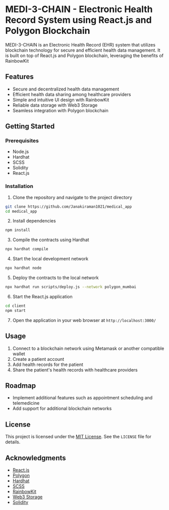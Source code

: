 # MEDI-3-CHAIN - Electronic Health Record System using React.js and Polygon Blockchain

MEDI-3-CHAIN is an Electronic Health Record (EHR) system that utilizes blockchain technology for secure and efficient health data management. It is built on top of React.js and Polygon blockchain, leveraging the benefits of RainbowKit 
## Features

- Secure and decentralized health data management
- Efficient health data sharing among healthcare providers
- Simple and intuitive UI design with RainbowKit
- Reliable data storage with Web3 Storage
- Seamless integration with Polygon blockchain

## Getting Started

### Prerequisites

- Node.js
- Hardhat
- SCSS
- Solidity
- React.js

### Installation

1. Clone the repository and navigate to the project directory

```bash
git clone https://github.com/Janakiraman1021/medical_app
cd medical_app
```

2. Install dependencies

```bash
npm install
```

3. Compile the contracts using Hardhat

```bash
npx hardhat compile
```

4. Start the local development network

```bash
npx hardhat node
```

5. Deploy the contracts to the local network

```bash
npx hardhat run scripts/deploy.js --network polygon_mumbai
```

6. Start the React.js application

```bash
cd client
npm start
```

7. Open the application in your web browser at `http://localhost:3000/`

## Usage

1. Connect to a blockchain network using Metamask or another compatible wallet
2. Create a patient account
3. Add health records for the patient
4. Share the patient's health records with healthcare providers

## Roadmap

- Implement additional features such as appointment scheduling and telemedicine
- Add support for additional blockchain networks

## License

This project is licensed under the [MIT License](https://opensource.org/licenses/MIT). See the `LICENSE` file for details.

## Acknowledgments

- [React.js](https://reactjs.org/)
- [Polygon](https://polygon.technology/)
- [Hardhat](https://hardhat.org/)
- [SCSS](https://sass-lang.com/)
- [RainbowKit](https://rainbowkit.co/)
- [Web3 Storage](https://web3.storage/)
- [Solidity](https://soliditylang.org/)


